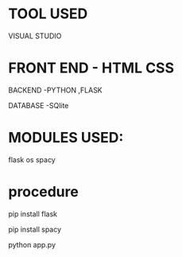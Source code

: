 # TOOL USED 

VISUAL STUDIO 

# FRONT END - HTML CSS

BACKEND -PYTHON ,FLASK

DATABASE -SQlite

# MODULES USED:
flask
os
spacy

# procedure

pip install flask

pip install spacy

python app.py
